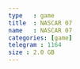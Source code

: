```yaml
---
type   : game
title  : NASCAR 07
name   : NASCAR 07
categories: [game]
telegram : 1164
size : 2.0 GB
---
```



